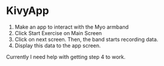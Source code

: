 # KivyApp

1) Make an app to interact with the Myo armband
2) Click Start Exercise on Main Screen
3) Click on next screen. Then, the band starts recording data.
4) Display this data to the app screen.

Currently I need help with getting step 4 to work.

